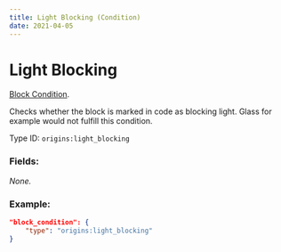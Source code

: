 ```yaml
---
title: Light Blocking (Condition)
date: 2021-04-05
---
```

# Light Blocking

[Block Condition](../block_conditions.md).

Checks whether the block is marked in code as blocking light. Glass for example would not fulfill this condition.

Type ID: `origins:light_blocking`

### Fields:

_None._

### Example:
```json
"block_condition": {
    "type": "origins:light_blocking"
}
```
